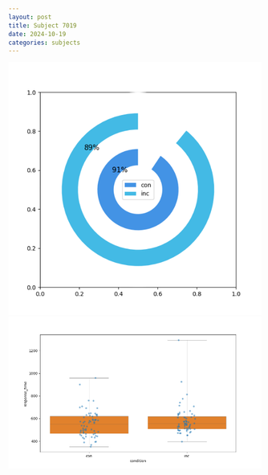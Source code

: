 ```yaml
---
layout: post
title: Subject 7019
date: 2024-10-19
categories: subjects
---
```


![](data/7019/run-16/7019_accuracy_by_condition.png)
![](data/7019/run-16/7019_rt.png)
